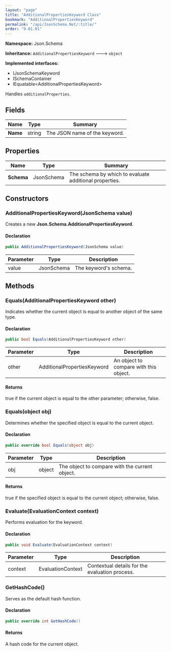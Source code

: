 ```yaml
---
layout: "page"
title: "AdditionalPropertiesKeyword Class"
bookmark: "AdditionalPropertiesKeyword"
permalink: "/api/JsonSchema.Net/:title/"
order: "9.01.01"
---
```

**Namespace:** Json.Schema

**Inheritance:**
`AdditionalPropertiesKeyword`
 🡒 
`object`

**Implemented interfaces:**

- IJsonSchemaKeyword
- ISchemaContainer
- IEquatable\<AdditionalPropertiesKeyword\>

Handles `additionalProperties`.

## Fields

| Name | Type | Summary |
|---|---|---|
| **Name** | string | The JSON name of the keyword. |

## Properties

| Name | Type | Summary |
|---|---|---|
| **Schema** | JsonSchema | The schema by which to evaluate additional properties. |

## Constructors

### AdditionalPropertiesKeyword(JsonSchema value)

Creates a new **Json.Schema.AdditionalPropertiesKeyword**.

#### Declaration

```c#
public AdditionalPropertiesKeyword(JsonSchema value)
```

| Parameter | Type | Description |
|---|---|---|
| value | JsonSchema | The keyword's schema. |


## Methods

### Equals(AdditionalPropertiesKeyword other)

Indicates whether the current object is equal to another object of the same type.

#### Declaration

```c#
public bool Equals(AdditionalPropertiesKeyword other)
```

| Parameter | Type | Description |
|---|---|---|
| other | AdditionalPropertiesKeyword | An object to compare with this object. |


#### Returns

true if the current object is equal to the <paramref name="other">other</paramref> parameter; otherwise, false.

### Equals(object obj)

Determines whether the specified object is equal to the current object.

#### Declaration

```c#
public override bool Equals(object obj)
```

| Parameter | Type | Description |
|---|---|---|
| obj | object | The object to compare with the current object. |


#### Returns

true if the specified object  is equal to the current object; otherwise, false.

### Evaluate(EvaluationContext context)

Performs evaluation for the keyword.

#### Declaration

```c#
public void Evaluate(EvaluationContext context)
```

| Parameter | Type | Description |
|---|---|---|
| context | EvaluationContext | Contextual details for the evaluation process. |


### GetHashCode()

Serves as the default hash function.

#### Declaration

```c#
public override int GetHashCode()
```


#### Returns

A hash code for the current object.

